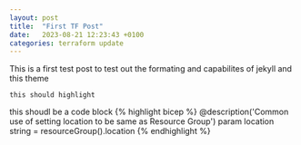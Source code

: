 ```yaml
---
layout: post
title:  "First TF Post"
date:   2023-08-21 12:23:43 +0100
categories: terraform update
---
```

This is a first test post to test out the formating and capabilites of jekyll and this theme

```this should highlight```

this shoudl be a code block
{% highlight bicep %}
@description('Common use of setting location to be same as Resource Group')
param location string = resourceGroup().location
{% endhighlight %}